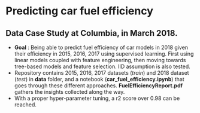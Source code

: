 # Predicting car fuel efficiency
## Data Case Study  at Columbia, in March 2018.
- **Goal** : Being able to predict fuel efficiency of car models in 2018 given their efficiency in 2015, 2016, 2017 using supervised learning. First using linear models coupled with feature engineering, then moving towards tree-based models and feature selection. IID assumption is also tested.
- Repository contains 2015, 2016, 2017 datasets (*train*) and 2018 dataset (*test*) in **data** folder, and a notebook (**car_fuel_efficiency.ipynb**) that goes through these different approaches. **FuelEfficiencyReport.pdf** gathers the insights collected along the way.
- With a proper hyper-parameter tuning, a r2 score over 0.98 can be reached.
